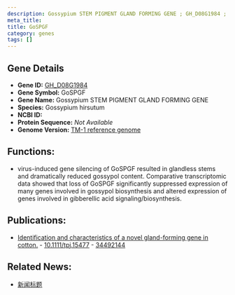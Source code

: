 ```yaml
---
description: Gossypium STEM PIGMENT GLAND FORMING GENE ; GH_D08G1984 ; Gossypium hirsutum
meta_title:
title: GoSPGF
category: genes
tags: []
---
```


## Gene Details
- **Gene ID:**	[GH_D08G1984](https://www.maizegdb.org/gene_center/gene/GH_D08G1984)
- **Gene Symbol:** GoSPGF
- **Gene Name:** Gossypium STEM PIGMENT GLAND FORMING GENE
- **Species:** Gossypium hirsutum
- **NCBI ID:** [  ]()
- **Protein Sequence:** *Not Available*
- **Genome Version:** [TM-1 reference genome]()

## Functions:
   - virus-induced gene silencing of GoSPGF resulted in glandless stems and dramatically reduced gossypol content. Comparative transcriptomic data showed that loss of GoSPGF significantly suppressed expression of many genes involved in gossypol biosynthesis and altered expression of genes involved in gibberellic acid signaling/biosynthesis. 

## Publications:
   - [Identification and characteristics of a novel gland-forming gene in cotton.]( https://onlinelibrary.wiley.com/doi/10.1111/tpj.15477 ) - [10.1111/tpj.15477]( https://onlinelibrary.wiley.com/doi/10.1111/tpj.15477 ) - [34492144](https://pubmed.ncbi.nlm.nih.gov/34492144/)

## Related News:
   - [新闻标题](https://mp.weixin.qq.com/s?__biz=Mzg3MDEwNDEyMg==&mid=2247517034&idx=5&sn=a7063bebfc954e1a65370a65acdccc50&chksm=ce902e3ff9e7a729eaa71f9426bb0a188a8c9d6bd19da4b1663804077e91291b2d0b181bdfa0&scene=27#wechat_redirect)
